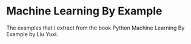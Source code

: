 # Machine Learning By Example
The examples that I extract from the book Python Machine Learning By Example by Liu Yuxi. 
